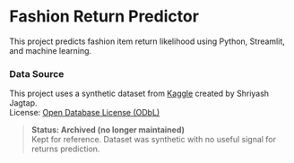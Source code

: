 # Fashion Return Predictor

This project predicts fashion item return likelihood using Python, Streamlit, and machine learning.

### Data Source
This project uses a synthetic dataset from [Kaggle](https://www.kaggle.com/datasets/shriyashjagtap/e-commerce-customer-for-behavior-analysis) created by Shriyash Jagtap.  
License: [Open Database License (ODbL)](https://opendatacommons.org/licenses/odbl/)

> **Status: Archived (no longer maintained)**  
> Kept for reference. Dataset was synthetic with no useful signal for returns prediction.